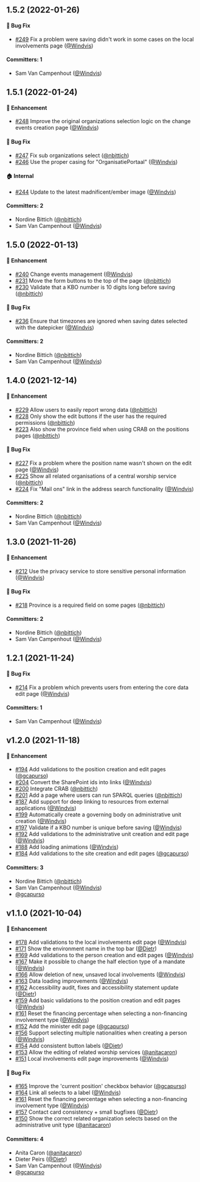 




## 1.5.2 (2022-01-26)

#### :bug: Bug Fix
* [#249](https://github.com/lblod/frontend-contact-hub/pull/249) Fix a problem were saving didn't work in some cases on the local involvements page ([@Windvis](https://github.com/Windvis))

#### Committers: 1
- Sam Van Campenhout ([@Windvis](https://github.com/Windvis))


## 1.5.1 (2022-01-24)

#### :rocket: Enhancement
* [#248](https://github.com/lblod/frontend-contact-hub/pull/248) Improve the original organizations selection logic on the change events creation page ([@Windvis](https://github.com/Windvis))

#### :bug: Bug Fix
* [#247](https://github.com/lblod/frontend-contact-hub/pull/247) Fix sub organizations select ([@nbittich](https://github.com/nbittich))
* [#246](https://github.com/lblod/frontend-contact-hub/pull/246) Use the proper casing for "OrganisatiePortaal" ([@Windvis](https://github.com/Windvis))

#### :house: Internal
* [#244](https://github.com/lblod/frontend-contact-hub/pull/244) Update to the latest madnificent/ember image ([@Windvis](https://github.com/Windvis))

#### Committers: 2
- Nordine Bittich ([@nbittich](https://github.com/nbittich))
- Sam Van Campenhout ([@Windvis](https://github.com/Windvis))


## 1.5.0 (2022-01-13)

#### :rocket: Enhancement
* [#240](https://github.com/lblod/frontend-contact-hub/pull/240) Change events management ([@Windvis](https://github.com/Windvis))
* [#231](https://github.com/lblod/frontend-contact-hub/pull/231) Move the form buttons to the top of the page ([@nbittich](https://github.com/nbittich))
* [#230](https://github.com/lblod/frontend-contact-hub/pull/230) Validate that a KBO number is 10 digits long before saving ([@nbittich](https://github.com/nbittich))

#### :bug: Bug Fix
* [#236](https://github.com/lblod/frontend-contact-hub/pull/236) Ensure that timezones are ignored when saving dates selected with the datepicker ([@Windvis](https://github.com/Windvis))

#### Committers: 2
- Nordine Bittich ([@nbittich](https://github.com/nbittich))
- Sam Van Campenhout ([@Windvis](https://github.com/Windvis))


## 1.4.0 (2021-12-14)

#### :rocket: Enhancement
* [#229](https://github.com/lblod/frontend-contact-hub/pull/229) Allow users to easily report wrong data ([@nbittich](https://github.com/nbittich))
* [#228](https://github.com/lblod/frontend-contact-hub/pull/228) Only show the edit buttons if the user has the required permissions ([@nbittich](https://github.com/nbittich))
* [#223](https://github.com/lblod/frontend-contact-hub/pull/223) Also show the province field when using CRAB on the positions pages ([@nbittich](https://github.com/nbittich))

#### :bug: Bug Fix
* [#227](https://github.com/lblod/frontend-contact-hub/pull/227) Fix a problem where the position name wasn't shown on the edit page ([@Windvis](https://github.com/Windvis))
* [#225](https://github.com/lblod/frontend-contact-hub/pull/225) Show all related organisations of a central worship service ([@nbittich](https://github.com/nbittich))
* [#224](https://github.com/lblod/frontend-contact-hub/pull/224) Fix "Mail ons" link in the address search functionality ([@Windvis](https://github.com/Windvis))

#### Committers: 2
- Nordine Bittich ([@nbittich](https://github.com/nbittich))
- Sam Van Campenhout ([@Windvis](https://github.com/Windvis))


## 1.3.0 (2021-11-26)

#### :rocket: Enhancement
* [#212](https://github.com/lblod/frontend-contact-hub/pull/212) Use the privacy service to store sensitive personal information ([@Windvis](https://github.com/Windvis))

#### :bug: Bug Fix
* [#218](https://github.com/lblod/frontend-contact-hub/pull/218) Province is a required field on some pages ([@nbittich](https://github.com/nbittich))

#### Committers: 2
- Nordine Bittich ([@nbittich](https://github.com/nbittich))
- Sam Van Campenhout ([@Windvis](https://github.com/Windvis))


## 1.2.1 (2021-11-24)

#### :bug: Bug Fix
* [#214](https://github.com/lblod/frontend-contact-hub/pull/214) Fix a problem which prevents users from entering the core data edit page ([@Windvis](https://github.com/Windvis))

#### Committers: 1
- Sam Van Campenhout ([@Windvis](https://github.com/Windvis))


## v1.2.0 (2021-11-18)

#### :rocket: Enhancement
* [#194](https://github.com/lblod/frontend-contact-hub/pull/194) Add validations to the position creation and edit pages ([@gcapurso](https://github.com/gcapurso))
* [#204](https://github.com/lblod/frontend-contact-hub/pull/204) Convert the SharePoint ids into links ([@Windvis](https://github.com/Windvis))
* [#200](https://github.com/lblod/frontend-contact-hub/pull/200) Integrate CRAB ([@nbittich](https://github.com/nbittich))
* [#201](https://github.com/lblod/frontend-contact-hub/pull/201) Add a page where users can run SPARQL queries ([@nbittich](https://github.com/nbittich))
* [#187](https://github.com/lblod/frontend-contact-hub/pull/187) Add support for deep linking to resources from external applications ([@Windvis](https://github.com/Windvis))
* [#199](https://github.com/lblod/frontend-contact-hub/pull/199) Automatically create a governing body on administrative unit creation ([@Windvis](https://github.com/Windvis))
* [#197](https://github.com/lblod/frontend-contact-hub/pull/197) Validate if a KBO number is unique before saving  ([@Windvis](https://github.com/Windvis))
* [#192](https://github.com/lblod/frontend-contact-hub/pull/192) Add validations to the administrative unit creation and edit page ([@Windvis](https://github.com/Windvis))
* [#188](https://github.com/lblod/frontend-contact-hub/pull/188) Add loading animations ([@Windvis](https://github.com/Windvis))
* [#184](https://github.com/lblod/frontend-contact-hub/pull/184) Add validations to the site creation and edit pages ([@gcapurso](https://github.com/gcapurso))

#### Committers: 3
- Nordine Bittich ([@nbittich](https://github.com/nbittich))
- Sam Van Campenhout ([@Windvis](https://github.com/Windvis))
- [@gcapurso](https://github.com/gcapurso)


## v1.1.0 (2021-10-04)

#### :rocket: Enhancement
* [#178](https://github.com/lblod/frontend-contact-hub/pull/178) Add validations to the local involvements edit page ([@Windvis](https://github.com/Windvis))
* [#171](https://github.com/lblod/frontend-contact-hub/pull/171) Show the environment name in the top bar ([@Dietr](https://github.com/Dietr))
* [#169](https://github.com/lblod/frontend-contact-hub/pull/169) Add validations to the person creation and edit pages ([@Windvis](https://github.com/Windvis))
* [#167](https://github.com/lblod/frontend-contact-hub/pull/167) Make it possible to change the half election type of a mandate ([@Windvis](https://github.com/Windvis))
* [#166](https://github.com/lblod/frontend-contact-hub/pull/166) Allow deletion of new, unsaved local involvements ([@Windvis](https://github.com/Windvis))
* [#163](https://github.com/lblod/frontend-contact-hub/pull/163) Data loading improvements ([@Windvis](https://github.com/Windvis))
* [#162](https://github.com/lblod/frontend-contact-hub/pull/162) Accessibility audit, fixes and accessibility statement update ([@Dietr](https://github.com/Dietr))
* [#159](https://github.com/lblod/frontend-contact-hub/pull/159) Add basic validations to the position creation and edit pages ([@Windvis](https://github.com/Windvis))
* [#161](https://github.com/lblod/frontend-contact-hub/pull/161) Reset the financing percentage when selecting a non-financing involvement type ([@Windvis](https://github.com/Windvis))
* [#152](https://github.com/lblod/frontend-contact-hub/pull/152) Add the minister edit page ([@gcapurso](https://github.com/gcapurso))
* [#156](https://github.com/lblod/frontend-contact-hub/pull/156) Support selecting multiple nationalities when creating a person ([@Windvis](https://github.com/Windvis))
* [#154](https://github.com/lblod/frontend-contact-hub/pull/154) Add consistent button labels ([@Dietr](https://github.com/Dietr))
* [#153](https://github.com/lblod/frontend-contact-hub/pull/153) Allow the editing of related worship services ([@anitacaron](https://github.com/anitacaron))
* [#151](https://github.com/lblod/frontend-contact-hub/pull/151) Local involvements edit page improvements ([@Windvis](https://github.com/Windvis))

#### :bug: Bug Fix
* [#165](https://github.com/lblod/frontend-contact-hub/pull/165) Improve the 'current position' checkbox behavior ([@gcapurso](https://github.com/gcapurso))
* [#164](https://github.com/lblod/frontend-contact-hub/pull/164) Link all selects to a label ([@Windvis](https://github.com/Windvis))
* [#161](https://github.com/lblod/frontend-contact-hub/pull/161) Reset the financing percentage when selecting a non-financing involvement type ([@Windvis](https://github.com/Windvis))
* [#157](https://github.com/lblod/frontend-contact-hub/pull/157) Contact card consistency + small bugfixes ([@Dietr](https://github.com/Dietr))
* [#150](https://github.com/lblod/frontend-contact-hub/pull/150) Show the correct related organization selects based on the administrative unit type ([@anitacaron](https://github.com/anitacaron))

#### Committers: 4
- Anita Caron ([@anitacaron](https://github.com/anitacaron))
- Dieter Peirs ([@Dietr](https://github.com/Dietr))
- Sam Van Campenhout ([@Windvis](https://github.com/Windvis))
- [@gcapurso](https://github.com/gcapurso)
